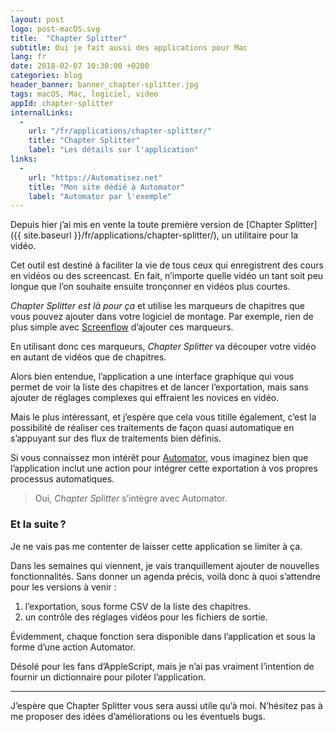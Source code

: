 ```yaml
---
layout: post
logo: post-macOS.svg
title:  "Chapter Splitter"
subtitle: Oui je fait aussi des applications pour Mac
lang: fr
date: 2018-02-07 10:30:00 +0200
categories: blog
header_banner: banner_chapter-splitter.jpg
tags: macOS, Mac, logiciel, video
appId: chapter-splitter
internalLinks:
  -
    url: "/fr/applications/chapter-splitter/"
    title: "Chapter Splitter"
    label: "Les détails sur l'application"
links:
  -
    url: "https://Automatisez.net"
    title: "Mon site dédié à Automator"
    label: "Automator par l'exemple"
---
```


Depuis hier j’ai mis en vente la toute première version de
[Chapter Splitter]({{ site.baseurl }}/fr/applications/chapter-splitter/), 
un utilitaire pour la vidéo.

Cet outil est destiné à faciliter la vie de tous ceux qui enregistrent 
des cours en vidéos ou des screencast. En fait, n’importe quelle vidéo un tant
soit peu longue que l’on souhaite ensuite tronçonner en vidéos plus courtes.

_Chapter Splitter est là pour ça_ et utilise les marqueurs de chapitres que vous 
pouvez ajouter dans votre logiciel de montage. Par exemple, rien de plus simple
avec [Screenflow](https://www.telestream.net/screenflow/overview.htm)
d’ajouter ces marqueurs.

En utilisant donc ces marqueurs, _Chapter Splitter_ va découper votre vidéo
en autant de vidéos que de chapitres.

Alors bien entendue, l’application a une interface graphique qui vous permet
de voir la liste des chapitres et de lancer l’exportation, mais sans 
ajouter de réglages complexes qui effraient les novices en vidéo.

Mais le plus intéressant, et j’espère que cela vous titille également, c’est la
possibilité de réaliser ces traitements de façon quasi automatique en s’appuyant
sur des flux de traitements bien définis.

Si vous connaissez mon intérêt pour [Automator](http://Automatisez.net), vous
imaginez bien que l’application inclut une action pour intégrer cette exportation
à vos propres processus automatiques.

> Oui, _Chapter Splitter_ s’intègre avec Automator.

### Et la suite ?

Je ne vais pas me contenter de laisser cette application se limiter à ça.

Dans les semaines qui viennent, je vais tranquillement ajouter de nouvelles 
fonctionnalités. Sans donner un agenda précis, voilà donc à quoi s’attendre
pour les versions à venir :

1. l’exportation, sous forme CSV de la liste des chapitres.
2. un contrôle des réglages vidéos pour les fichiers de sortie.

Évidemment, chaque fonction sera disponible dans l’application et sous
la forme d’une action Automator.

Désolé pour les fans d’AppleScript, mais je n’ai pas vraiment l’intention 
de fournir un dictionnaire pour piloter l’application.

-----

J’espère que Chapter Splitter vous sera aussi utile qu’à moi.
N’hésitez pas à me proposer des idées d’améliorations ou les éventuels bugs.

